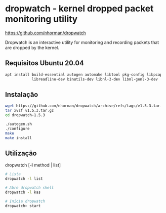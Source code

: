 # dropwatch - kernel dropped packet monitoring utility  
https://github.com/nhorman/dropwatch

Dropwatch is an interactive utility for monitoring and recording packets that are dropped by the kernel.

## Requisitos Ubuntu 20.04
```bash
apt install build-essential autogen automake libtool pkg-config libpcap-dev \
            libreadline-dev binutils-dev libnl-3-dev libnl-genl-3-dev
```

## Instalação
```bash
wget https://github.com/nhorman/dropwatch/archive/refs/tags/v1.5.3.tar.gz
tar xvzf v1.5.3.tar.gz
cd dropwatch-1.5.3 

./autogen.sh
./configure
make
make install
```

## Utilização

dropwatch [-l method | list]

```bash
# Lista 
dropwatch -l list

# Abre dropwatch shell
dropwatch -l kas

# Inicia dropwatch
dropwatch> start
```
